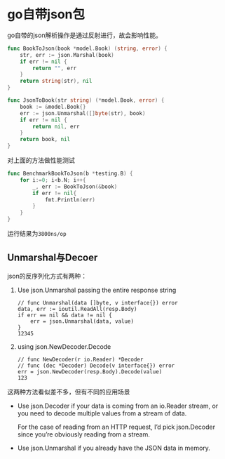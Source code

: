 # go自带json包

go自带的json解析操作是通过反射进行，故会影响性能。

```go
func BookToJson(book *model.Book) (string, error) {
	str, err := json.Marshal(book)
	if err != nil {
		return "", err
	}
	return string(str), nil
}

func JsonToBook(str string) (*model.Book, error) {
	book := &model.Book{}
	err := json.Unmarshal([]byte(str), book)
	if err != nil {
		return nil, err
	}
	return book, nil
}
```

对上面的方法做性能测试

```go
func BenchmarkBookToJson(b *testing.B) {
	for i:=0; i<b.N; i++{
		_, err := BookToJson(&book)
		if err != nil{
			fmt.Println(err)
		}
	}
}
```

运行结果为`3800ns/op`

## Unmarshal与Decoer

json的反序列化方式有两种：

1. Use json.Unmarshal passing the entire response string

   ```text
   // func Unmarshal(data []byte, v interface{}) error
   data, err := ioutil.ReadAll(resp.Body)
   if err == nil && data != nil {
       err = json.Unmarshal(data, value)
   }
   12345
   ```

2. using json.NewDecoder.Decode

   ```text
   // func NewDecoder(r io.Reader) *Decoder
   // func (dec *Decoder) Decode(v interface{}) error
   err = json.NewDecoder(resp.Body).Decode(value)
   123
   ```

这两种方法看似差不多，但有不同的应用场景

* Use json.Decoder if your data is coming from an io.Reader stream, or you need to decode multiple values from a stream of data.

  For the case of reading from an HTTP request, I’d pick json.Decoder since you’re obviously reading from a stream.

* Use json.Unmarshal if you already have the JSON data in memory.

